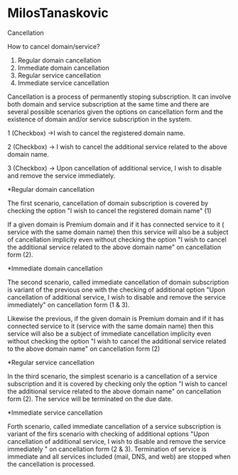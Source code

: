 # MilosTanaskovic
Cancellation

How to cancel domain/service?

1) Regular domain cancellation
2) Immediate domain cancellation
3) Regular service cancellation
4) Immediate service cancellation

Cancellation is a process of permanently stoping subscription. It can involve both domain and service subscription at the same time and there are several possible scenarios given the options on cancellation form and the existence of domain and/or service subscription in the system.

1 (Checkbox) ->I wish to cancel the registered domain name.

2 (Checkbox) -> I wish to cancel the additional service related to the above domain name.

3 (Checkbox) -> Upon cancellation of additional service, I wish to disable and remove the service immediately.

*Regular domain cancellation 

The first scenario, cancellation of domain subscription is covered by checking the option "I wish to cancel the registered domain name" (1)

If a given domain is Premium domain and if it has connected service to it ( service with the same domain name) then this service will also be a subject of cancellation implicity even without checking the option "I wish to cancel the additional service related to the above domain name" on cancellation form (2).

*Immediate domain cancellation 

The second scenario, called immediate cancellation of domain subscription is variant of the previous one with the checking of additional option "Upon cancellation of additional service, I wish to disable and remove the service immediately" on cancellation form (1 & 3).

Likewise the previous, if the given domain is Premium domain and if it has connected service to it (service with the same domain name) then this service will also be a subject of immediate cancellation implicity even without checking the option "I wish to cancel the additional service related to the above domain name" on cancellation form (2)

*Regular service cancellation 

In the third scenario, the simplest scenario is a cancellation of a service subscription and it is covered by checking only the option "I wish to cancel the additional service related to the above domain name" on cancellation form (2). The service will be terminated on the due date.

*Immediate service cancellation 

Forth scenario, called immediate cancellation of a service subscription is variant of the firs scenario with checking of additional options "Upon cancellation of additional service, I wish to disable and remove the service immediately " on cancellation form (2 & 3). Termination of service is immediate and all services included (mail, DNS, and web) are stopped when the cancellation is processed.
